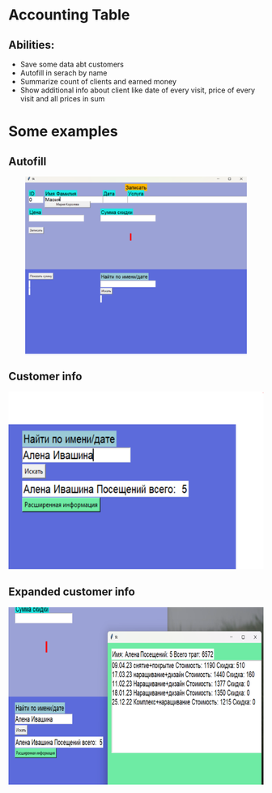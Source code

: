 # Accounting Table
<h2> Abilities: </h2>
<ul>
  <li>Save some data abt customers</li>
  <li>Autofill in serach by name</li>
  <li>Summarize count of clients and earned money</li>
  <li>Show additional info about client like date of every visit, price of every visit and all prices in sum</li>
</ul>

# Some examples

## Autofill 
<div align="center"><img height="350" src=".\imgs\autofill.png"/></div>

## Customer info
<div align="center"><img height="350" src=".\imgs\info.png"/></div>

## Expanded customer info

<div align="center"><img height="350" src=".\imgs\expanded_info.png"/></div>
